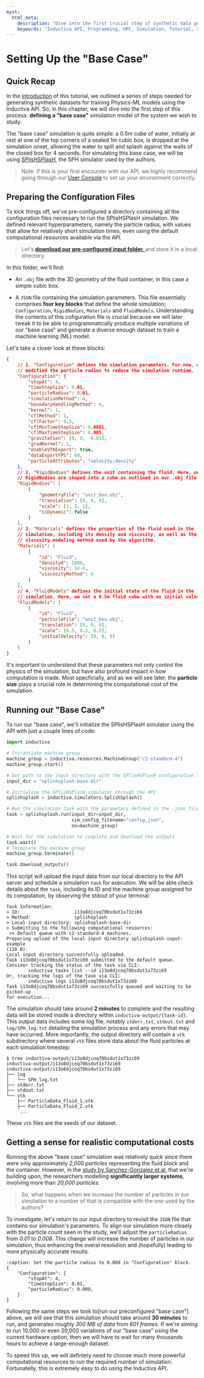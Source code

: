 ```yaml
---
myst:
  html_meta:
    description: "Dive into the first crucial step of synthetic data generation and learn how to define your 'base case' simulation model."
    keywords: "Inductiva API, Programming, HPC, Simulation, Tutorial, Synthetic Data Generation, Physics-ML, SPH"
---
```


# Setting Up the "Base Case"

## Quick Recap

In the [introduction](synthetic-data-generation-1.md) of this tutorial, we outlined a series of steps needed for generating synthetic datasets for training Physics-ML models using the Inductiva API. So, in this chapter, we will dive into the first step of this process: **defining a "base case"** simulation model of the system we wish to study.

The "base case" simulation is quite simple: a 0.5m cube of water, initially at rest at one of the top corners of a sealed 1m cubic box, is dropped at the simulation onset, allowing the water to spill and splash against the walls of the closed box 
for 4 seconds. For simulating this base case, we will be using [SPlisHSPlasH](https://tutorials.inductiva.ai/simulators/SPlisHSPlasH.html), the SPH simulator used by the authors.

> Note: if this is your first encounter with our 
API, we highly recommend going through our [User Console](https://console.inductiva.ai/) to set up your environment correctly. 

## Preparing the Configuration Files

To kick things off, we've pre-configured a directory containing all the configuration files necessary to run the SPlisHSPlasH simulation. We defined relevant hyperparameters, namely the particle radius, with values that allow for relatively short simulation times, even using the default computational resources available via the API. 

>Let's **<a href="../_static/generating-synthetic-data/splishsplash-base-dir.zip" download="splishsplash-base-dir.zip" class="bi bi-cloud-download-fill">download our pre-configured input folder, </a>** and store it in a local directory.
      
In this folder, we'll find:

- An `.obj` file with the 3D geometry of 
the fluid container, in this case a simple  cubic box.

- A `JSON` file containing the simulation parameters. This file essentially comprises **four key blocks** that define the whole simulation; 
`Configuration`, `RigidBodies`, `Materials` and `FluidModels`. Understanding the contents of this cofiguration file is crucial because we will later  
tweak it to be able to programmatically produce multiple variations of our "base case" and generate 
a diverse enough dataset to train a machine learning (ML) model.

Let's take a closer look at these blocks:

```json
{   
    // 1. "Configuration" defines the simulation parameters. For now, we've 
    // modified the particle radius to reduce the simulation runtime.
    "Configuration": {
        "stopAt": 4,
        "timeStepSize": 0.01,
        "particleRadius": 0.01,
        "simulationMethod": 4,
        "boundaryHandlingMethod": 0,
        "kernel": 1,
        "cflMethod": 1,
        "cflFactor": 0.5,
        "cflMinTimeStepSize": 0.0001,
        "cflMaxTimeStepSize": 0.005,
        "gravitation": [0, 0, -9.81],
        "gradKernel": 1,
        "enableVTKExport": true,
        "dataExportFPS": 60,
        "particleAttributes": "velocity;density"
    },
    // 2. "RigidBodies" defines the unit containing the fluid. Here, our
    // RigidBodies are shaped into a cube as outlined in our .obj file
    "RigidBodies": [
        {
            "geometryFile": "unit_box.obj",
            "translation": [0, 0, 0],
            "scale": [1, 1, 1],
            "isDynamic": false
        }
    ],
    // 3. "Materials" defines the properties of the fluid used in the
    // simulation, including its density and viscosity, as well as the
    // viscosity modeling method used by the algorithm.
    "Materials": [
        {
            "id": "Fluid",
            "density0": 1000,
            "viscosity": 1e-6,
            "viscosityMethod": 6
        }
    ],
    // 4. "FluidModels" defines the initial state of the fluid in the
    // simulation. Here, we set a 0.5m fluid cube with no initial velocity.
    "FluidModels": [
        {
            "id": "Fluid",
            "particleFile": "unit_box.obj",
            "translation": [0, 0, 0],
            "scale": [0.5, 0.5, 0.5],
            "initialVelocity": [0, 0, 0]
        }
    ]
}
```
It's important to understand that these parameters not only control the physics of the simulation, but have also profound impact in how computation is made. Most specficially, and as we will see later, the **particle size** plays a crucial role in determining the computational cost of the simulation.

## Running our "Base Case"

To run our "base case", we'll initialize the SPlisHSPlasH simulator using the API 
with just a couple lines of code:

```python
import inductiva

# Instantiate machine group
machine_group = inductiva.resources.MachineGroup("c2-standard-4")
machine_group.start()

# Set path to the input directory with the SPlisHSPlasH configuration files
input_dir = "splishsplash-base-dir"

# Initialize the SPlisHSPlasH simulator through the API
splishsplash = inductiva.simulators.SplishSplash()

# Run the simulation task with the parameters defined in the .json file
task = splishsplash.run(input_dir=input_dir,
                        sim_config_filename="config.json",
                        on=machine_group)

# Wait for the simulation to complete and download the outputs
task.wait()
# Terminate the machine group
machine_group.terminate()

task.download_outputs()
```
This script will upload the input data from our local directory to the API server and schedule a simulation `task` for execution. We will be able check details about the `task`, including its ID and the machine group assigned for its computation, by observing the stdout of your terminal:

```
Task Information:
> ID:                    i13o8djcoq70bsdut1x73zi69
> Method:                splishsplash
> Local input directory: splishsplash-base-dir
> Submitting to the following computational resources:
 >> Default queue with c2-standard-4 machines.
Preparing upload of the local input directory splishsplash-input-example
(128 B).
Local input directory successfully uploaded.
Task i13o8djcoq70bsdut1x73zi69 submitted to the default queue.
Consider tracking the status of the task via CLI: 
        inductiva tasks list --id i13o8djcoq70bsdut1x73zi69
Or, tracking the logs of the task via CLI:
        inductiva logs i13o8djcoq70bsdut1x73zi69
Task i13o8djcoq70bsdut1x73zi69 successfully queued and waiting to be picked-up
for execution...
```
The simulation should take around **2 minutes** to complete and the resulting data will be stored inside a directory within `inductiva-output/{task-id}`. This output data includes some log file, notably `stderr.txt`, `stdout.txt` and `log/SPH_log.txt` detailing the simulation process and any errors that may have occurred. More importantly, the output directory will contain a `vtk` subdirectory where several `vtk` files store data about the fluid particles at each simulation timestep:

```
$ tree inductiva-output/i13o8djcoq70bsdut1x73zi69
inductiva-output/i13o8djcoq70bsdut1x73zi69
inductiva-output/i13o8djcoq70bsdut1x73zi69
├── log
│   └── SPH_log.txt
├── stderr.txt
├── stdout.txt
└── vtk
    ├── ParticleData_Fluid_1.vtk
    ├── ParticleData_Fluid_2.vtk
     ...
```

These `vtk` files are the seeds of our dataset.

## Getting a sense for realistic computational costs
Running the above "base case" simulation was relatively quick since there were only approximately _2,000 particles_ representing the fluid block and the container. However, in the
[study by Sanchez-Gonzalez et al.](https://arxiv.org/abs/2002.09405) that we're
building upon, the researchers modelling 
**significantly larger systems**, involving more than _20,000 particles_. 

> So, what happens when we increase the number of particles in our simulation to a number of that is compatible with the one used by the authors? 

To investigate, let's return to our input directory to revisit the `JSON` file that contains our 
simulation's parameters. To align our simulation more closely with the particle 
count seen in the study, we'll adjust the `particleRadius` from _0.01_ to _0.008_. 
This change will increase the number of particles in our simulation, thus enhancing the overal 
resolution and (hopefully) leading to more physically accurate results.

```{code-block} json
:caption: Set the particle radius to 0.008 in "Configuration" block.
{   
    "Configuration": {
        "stopAt": 4,
        "timeStepSize": 0.01,
        "particleRadius": 0.008,
    }
} 
```

Following the same steps we took to[run our preconfigured "base case"] above, we will see that 
this simulation should take around **30 minutes** to run, and generates roughly _300 MB of data_ 
from _601 frames_. If we're aiming to run 10,000 or even 20,000 variations of our "base case" using the current hardware option, then we will have to wait for many thousands hours to achieve a large-enough dataset. 

To speed this up, we will defintely need to choose much more powerful computational resources to run the required number of simulation. Fortunatelly, this is extremely easy to do using the Inductiva API.


